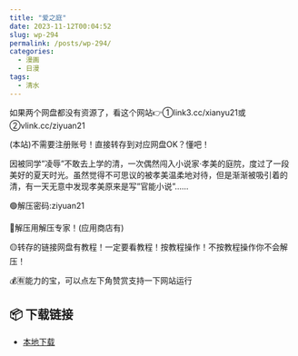 ```yaml
---
title: "爱之庭"
date: 2023-11-12T00:04:52
slug: wp-294
permalink: /posts/wp-294/
categories:
  - 漫画
  - 日漫
tags:
  - 清水
---
```


如果两个网盘都没有资源了，看这个网站👉①link3.cc/xianyu21或②vlink.cc/ziyuan21

(本站)不需要注册账号！直接转存到对应网盘OK？懂吧！

因被同学”凌辱”不敢去上学的清，一次偶然闯入小说家·孝美的庭院，度过了一段美好的夏天时光。虽然觉得不可思议的被孝美温柔地对待，但是渐渐被吸引着的清，有一天无意中发现孝美原来是写”官能小说”……

🟢解压密码:ziyuan21

🔵解压用解压专家！(应用商店有)

🟡转存的链接网盘有教程！一定要看教程！按教程操作！不按教程操作你不会解压！

💰🈶能力的宝，可以点左下角赞赏支持一下网站运行

## 📦 下载链接
- [本地下载](https://blziyuan21.com/pay-download/294?key=d362de72c2&down_id=0)

